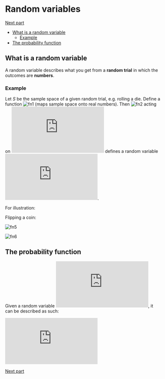# Random variables <!-- omit in toc -->

[Next part](./randomvars-2.md)

- [What is a random variable](#what-is-a-random-variable)
  - [Example](#example)
- [The probability function](#the-probability-function)

## What is a random variable

A random variable describes what you get from a **random trial** in which the outcomes are **numbers**.

### Example

Let $S$ be the sample space of a given random trial, e.g. rolling a die. Define a function ![fn1] (maps sample space onto real numbers). Then ![fn2] acting on ![fn3] defines a random variable ![fn4].

For illustration:

Flipping a coin:

![fn5]

![fn6]

## The probability function

Given a random variable ![fn4], it can be described as such:

![fn7]

[Next part](./05randomvars.md)

<!-- phi: S->RR -->
[fn1]: https://latex.codecogs.com/svg.latex?\phi:S\rightarrow\mathbb{R}

<!-- phi -->
[fn2]: https://latex.codecogs.com/svg.latex?\phi

<!-- S -->
[fn3]: https://latex.codecogs.com/svg.latex?S

<!-- X -->
[fn4]: https://latex.codecogs.com/svg.latex?X

<!-- S={H,T} -->
[fn5]: https://latex.codecogs.com/svg.latex?S={H,T}

<!-- phi(H), phi(T) -->
[fn6]: <https://latex.codecogs.com/svg.latex?\phi(H)=0,\ \phi(T)=1>

<!-- phi(H), phi(T) -->
[fn7]: <https://latex.codecogs.com/svg.latex?P_X(x):=P(X=x)>
